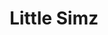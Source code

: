 ---
title: "Little Simz"
summary: "British rapper, singer, musician, recording artist and actress. Born: 23 February 1994 in Islington, London, UK. Simbi Ajikawo is better known as Little Simz . As an actress, she had a featured role in the first Netflix-released series of London-based street drama \"Top Boy\" , alongside former vocalist . Her fourth album, \"\" , was shortlisted for the Mercury Prize , as was her fifth album, \"\" , which was shortlisted for the Mercury Prize , and for which she won. In February 2022 she also took the 'Best New Artist' award at the Brit Awards."
image: "little-simz.jpg"
apple_music_artist_url: "None"
wikipedia_url: "none"
---